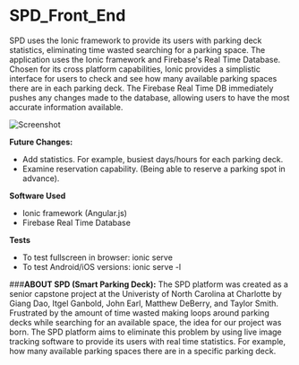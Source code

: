 # SPD_Front_End
SPD uses the Ionic framework to provide its users with parking deck statistics, eliminating time wasted searching for a parking space. The application uses the Ionic framework and Firebase's Real Time Database. Chosen for its cross platform capabilities, Ionic provides a simplistic interface for users to check and see how many available parking spaces there are in each parking deck. The Firebase Real Time DB immediately pushes any changes made to the database, allowing users to have the most accurate information available. 

![Screenshot](https://user-images.githubusercontent.com/13583303/29679012-91fedcac-88ce-11e7-9353-7a9d2a5228f0.png)


**Future Changes:**
- Add statistics. For example, busiest days/hours for each parking deck.
- Examine reservation capability. (Being able to reserve a parking spot in advance). 

**Software Used**
- Ionic framework (Angular.js)
- Firebase Real Time Database

**Tests**
- To test fullscreen in browser: ionic serve
- To test Android/iOS versions: ionic serve -l
 
###**ABOUT SPD (Smart Parking Deck):**
 The SPD platform was created as a senior capstone project at the Univeristy of North Carolina at Charlotte by Giang Dao, Itgel Ganbold, John Earl, Matthew DeBerry, and Taylor Smith. Frustrated by the amount of time wasted making loops around parking decks while searching for an available space, the idea for our project was born. The SPD platform aims to eliminate this problem by using live image tracking software to provide its users with real time statistics. For example, how many available parking spaces there are in a specific parking deck. 

